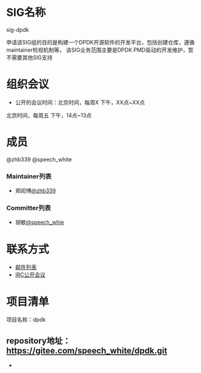 
# SIG名称
sig-dpdk

申请该SIG组的目的是构建一个DPDK开源软件的开发平台，包括创建仓库，遵循maintainer检视机制等，
该SIG业务范围主要是DPDK PMD驱动的开发维护，暂不需要其他SIG支持


# 组织会议

- 公开的会议时间：北京时间，每周X 下午，XX点~XX点


北京时间，每周五 下午，14点~13点


# 成员

@zhb339 @speech_white

### Maintainer列表

- 郑闳博[@zhb339](https://gitee.com/zhb339)



### Committer列表

- 胡敏[@speech_whie](https://gitee.com/speech_white)



# 联系方式

- [邮件列表](dev@openeuler.org)
- [IRC公开会议](#openeuler-meeting)





# 项目清单

项目名称：dpdk

repository地址：
https://gitee.com/speech_white/dpdk.git
- 
- 
